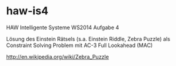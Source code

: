# haw-is4
HAW Intelligente Systeme WS2014 Aufgabe 4

Lösung des Einstein Rätsels (s.a. Einstein Riddle, Zebra Puzzle) als Constraint Solving Problem mit AC-3 Full Lookahead (MAC)

http://en.wikipedia.org/wiki/Zebra_Puzzle